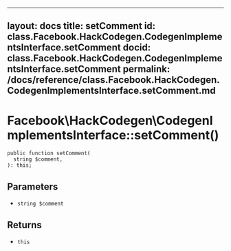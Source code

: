 
***

layout: docs
title: setComment
id: class.Facebook.HackCodegen.CodegenImplementsInterface.setComment
docid: class.Facebook.HackCodegen.CodegenImplementsInterface.setComment
permalink: /docs/reference/class.Facebook.HackCodegen.CodegenImplementsInterface.setComment.md
---







# Facebook\\HackCodegen\\CodegenImplementsInterface::setComment()




``` Hack
public function setComment(
  string $comment,
): this;
```




## Parameters




* ` string $comment `




## Returns




- ` this `